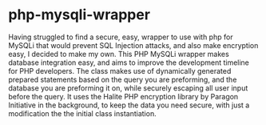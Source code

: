 # php-mysqli-wrapper
Having struggled to find a secure, easy, wrapper to use with php for MySQLi that would prevent SQL Injection attacks, and also make encryption easy, I decided to make my own. This PHP MySQLi wrapper makes database integration easy, and aims to improve the development timeline for PHP developers. The class makes use of dynamically generated prepared statements based on the query you are preforming, and the database you are preforming it on, while securely escaping all user input before the query. It uses the Halite PHP encryption library by Paragon Initiative in the background, to keep the data you need secure, with just a modification the the initial class instantiation. 
